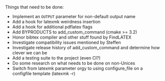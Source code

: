 Things that need to be done:
* Implement an `OUTPUT` parameter for non-default output name
* Add a hook for latexmk weirdness insertion
* Add a hook for additional pdflatex flags
* Add BYPRODUCTS to add_custom_command (cmake >= 3.2)
* Honor bibtex compiler and other stuff found by FindLATEX
* Investigate compatibility issues mentioned by Steffen
* Investigate release history of add_custom_command and determine how clever we can be
* Add a testing suite to the project (even CI?)
* Do some research on what needs to be done on non-Unices
* Switch from latexmk parameter orgy to using configure_file on a configfile template (latexmk -r)
